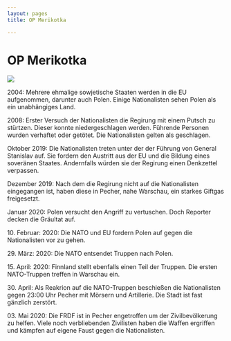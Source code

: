 ```yaml
---
layout: pages
title: OP Merikotka

---
```

# OP Merikotka

![](https://cdn.discordapp.com/attachments/435047765945352203/704470323956940841/20200428005223_1.jpg)

2004: Mehrere ehmalige sowjetische Staaten werden in die EU aufgenommen, darunter auch Polen. Einige Nationalisten sehen Polen als ein unabhängiges Land.

2008: Erster Versuch der Nationalisten die Regirung mit einem Putsch zu stürtzen. Dieser konnte niedergeschlagen werden. Führende Personen wurden verhaftet oder getötet. Die Nationalisten gelten als geschlagen.

Oktober 2019: Die Nationalisten treten unter der der Führung von General Stanislav auf. Sie fordern den Austritt aus der EU und die Bildung eines soveränen Staates. Andernfalls würden sie der Regirung einen Denkzettel verpassen.

Dezember 2019: Nach dem die Regirung nicht auf die Nationalisten eingegangen ist, haben diese in Pecher, nahe Warschau, ein starkes Giftgas freigesetzt.

Januar 2020: Polen versucht den Angriff zu vertuschen. Doch Reporter decken die Gräultat auf.

10\. Februar: 2020: Die NATO und EU fordern Polen auf gegen die Nationalisten vor zu gehen.

29\. März: 2020: Die NATO entsendet Truppen nach Polen.

15\. April: 2020: Finnland stellt ebenfalls einen Teil der Truppen. Die ersten NATO-Truppen treffen in Warschau ein.

30\. April: Als Reakrion auf die NATO-Truppen beschießen die Nationalisten gegen 23:00 Uhr Pecher mit Mörsern und Artillerie. Die Stadt ist fast gänzlich zerstört.

03\. Mai 2020: Die FRDF ist in Pecher engetroffen um der Zivilbevölkerung zu helfen. Viele noch verbliebenden Zivilisten haben die Waffen ergriffen und kämpfen auf eigene Faust gegen die Nationalisten.